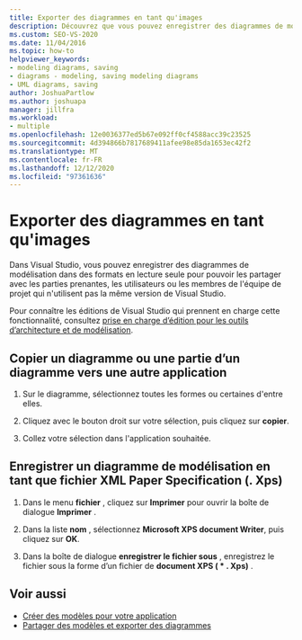 ```yaml
---
title: Exporter des diagrammes en tant qu'images
description: Découvrez que vous pouvez enregistrer des diagrammes de modélisation dans des formats en lecture seule afin de pouvoir les partager avec des personnes qui n’utilisent pas la même version de Visual Studio.
ms.custom: SEO-VS-2020
ms.date: 11/04/2016
ms.topic: how-to
helpviewer_keywords:
- modeling diagrams, saving
- diagrams - modeling, saving modeling diagrams
- UML diagrams, saving
author: JoshuaPartlow
ms.author: joshuapa
manager: jillfra
ms.workload:
- multiple
ms.openlocfilehash: 12e0036377ed5b67e092ff0cf4588acc39c23525
ms.sourcegitcommit: 4d394866b7817689411afee98e85da1653ec42f2
ms.translationtype: MT
ms.contentlocale: fr-FR
ms.lasthandoff: 12/12/2020
ms.locfileid: "97361636"
---
```

# <a name="export-diagrams-as-images"></a>Exporter des diagrammes en tant qu'images

Dans Visual Studio, vous pouvez enregistrer des diagrammes de modélisation dans des formats en lecture seule pour pouvoir les partager avec les parties prenantes, les utilisateurs ou les membres de l'équipe de projet qui n'utilisent pas la même version de Visual Studio.

Pour connaître les éditions de Visual Studio qui prennent en charge cette fonctionnalité, consultez [prise en charge d’édition pour les outils d’architecture et de modélisation](../modeling/what-s-new-for-design-in-visual-studio.md#VersionSupport).

## <a name="copy-a-diagram-or-part-of-a-diagram-to-another-application"></a>Copier un diagramme ou une partie d’un diagramme vers une autre application

1. Sur le diagramme, sélectionnez toutes les formes ou certaines d'entre elles.

2. Cliquez avec le bouton droit sur votre sélection, puis cliquez sur **copier**.

3. Collez votre sélection dans l'application souhaitée.

## <a name="save-a-modeling-diagram-as-an-xml-paper-specification-xps-file"></a>Enregistrer un diagramme de modélisation en tant que fichier XML Paper Specification (. Xps)

1. Dans le menu **fichier** , cliquez sur **Imprimer** pour ouvrir la boîte de dialogue **Imprimer** .

2. Dans la liste **nom** , sélectionnez **Microsoft XPS document Writer**, puis cliquez sur **OK**.

3. Dans la boîte de dialogue **enregistrer le fichier sous** , enregistrez le fichier sous la forme d’un fichier de **document XPS ( \* . Xps)** .

## <a name="see-also"></a>Voir aussi

- [Créer des modèles pour votre application](../modeling/create-models-for-your-app.md)
- [Partager des modèles et exporter des diagrammes](../modeling/share-models-and-exporting-diagrams.md)
